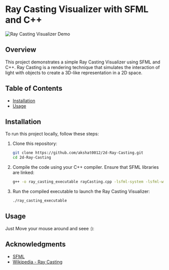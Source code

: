 # Ray Casting Visualizer with SFML and C++

![Ray Casting Visualizer Demo](assets/images/rayCastingImage.png)

## Overview

This project demonstrates a simple Ray Casting Visualizer using SFML and C++. Ray Casting is a rendering technique that simulates the interaction of light with objects to create a 3D-like representation in a 2D space.

## Table of Contents

- [Installation](#installation)
- [Usage](#usage)

## Installation

To run this project locally, follow these steps:

1. Clone this repository:

    ```bash
    git clone https://github.com/akshat0012/2d-Ray-Casting.git
    cd 2d-Ray-Casting
    ```

2. Compile the code using your C++ compiler. Ensure that SFML libraries are linked:

    ```bash
    g++ -o ray_casting_executable rayCasting.cpp -lsfml-system -lsfml-window -lsfml-graphics
    ```

3. Run the compiled executable to launch the Ray Casting Visualizer:

    ```bash
    ./ray_casting_executable
    ```

## Usage

Just Move your mouse around and seee :):

## Acknowledgments

- [SFML](https://www.sfml-dev.org/)
- [Wikipedia - Ray Casting](https://en.wikipedia.org/wiki/Ray_casting)
